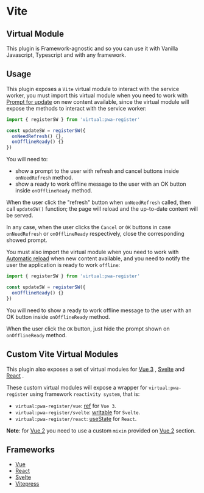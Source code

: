 # Vite 

## Virtual Module

This plugin is Framework-agnostic and so you can use it with Vanilla Javascript, Typescript and with any framework.

## Usage

This plugin exposes a `Vite` virtual module to interact with the service worker, you must import this virtual module 
when you need to work with [Prompt for update](/guide/prompt-for-update.html) on new content available, since the 
virtual module will expose the methods to interact with the service worker:

```ts
import { registerSW } from 'virtual:pwa-register'

const updateSW = registerSW({
  onNeedRefresh() {},
  onOfflineReady() {}
})
```

You will need to:
- show a prompt to the user with refresh and cancel buttons inside `onNeedRefresh` method.
- show a ready to work offline message to the user with an OK button inside `onOfflineReady` method.

When the user click the "refresh" button when `onNeedRefresh` called, then call `updateSW()` function; the page will
reload and the up-to-date content will be served.

In any case, when the user clicks the `Cancel` or `OK` buttons in case `onNeedRefresh` or `onOfflineReady` respectively,
close the corresponding showed prompt.

You must also import the virtual module when you need to work with [Automatic reload](/guide/auto-update.html) when new
content available, and you need to notify the user the application is ready to work `offline`:

```ts
import { registerSW } from 'virtual:pwa-register'

const updateSW = registerSW({
  onOfflineReady() {}
})
```

You will need to show a ready to work offline message to the user with an OK button inside `onOfflineReady` method.

When the user click the `OK` button, just hide the prompt shown on `onOfflineReady` method.

## Custom Vite Virtual Modules

This plugin also exposes a set of virtual modules for [Vue 3](https://v3.vuejs.org/) <outbound-link />, 
[Svelte](https://svelte.dev/docs) <outbound-link /> and [React](https://reactjs.org/) <outbound-link />.  

These custom virtual modules will expose a wrapper for `virtual:pwa-register` using framework `reactivity system`, that is:
- `virtual:pwa-register/vue`: [ref](https://v3.vuejs.org/api/refs-api.html#ref) <outbound-link /> for `Vue 3`.
- `virtual:pwa-register/svelte`: [writable](https://svelte.dev/docs#writable) <outbound-link /> for `Svelte`.
- `virtual:pwa-register/react`: [useState](https://reactjs.org/docs/hooks-reference.html#usestate) <outbound-link /> for `React`.

**Note**: for [Vue 2](https://vuejs.org/) <outbound-link /> you need to use a custom `mixin` provided on 
[Vue 2](/frameworks/vue.html#vue-2) section.

## Frameworks

- [Vue](/frameworks/vue)
- [React](/frameworks/react)
- [Svelte](/frameworks/svelte)
- [Vitepress](/frameworks/vitepress)
